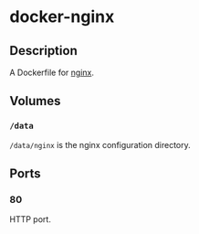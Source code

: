 # docker-nginx

## Description

A Dockerfile for [nginx](http://nginx.org/).

## Volumes

### `/data`

`/data/nginx` is the nginx configuration directory.

## Ports

### 80

HTTP port.

